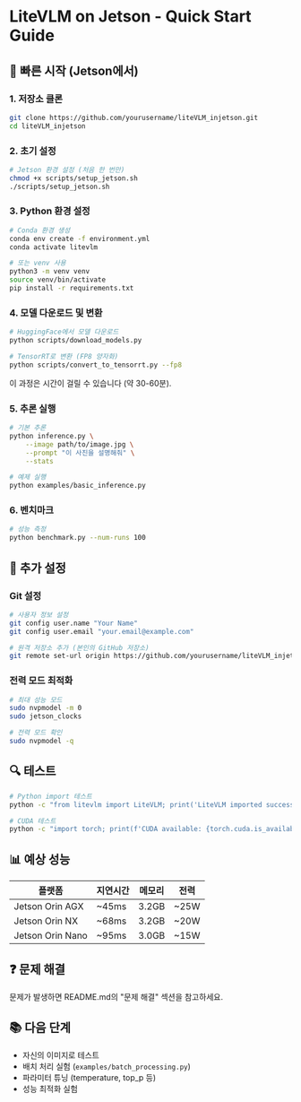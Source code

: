 # LiteVLM on Jetson - Quick Start Guide

## 🚀 빠른 시작 (Jetson에서)

### 1. 저장소 클론

```bash
git clone https://github.com/yourusername/liteVLM_injetson.git
cd liteVLM_injetson
```

### 2. 초기 설정

```bash
# Jetson 환경 설정 (처음 한 번만)
chmod +x scripts/setup_jetson.sh
./scripts/setup_jetson.sh
```

### 3. Python 환경 설정

```bash
# Conda 환경 생성
conda env create -f environment.yml
conda activate litevlm

# 또는 venv 사용
python3 -m venv venv
source venv/bin/activate
pip install -r requirements.txt
```

### 4. 모델 다운로드 및 변환

```bash
# HuggingFace에서 모델 다운로드
python scripts/download_models.py

# TensorRT로 변환 (FP8 양자화)
python scripts/convert_to_tensorrt.py --fp8
```

이 과정은 시간이 걸릴 수 있습니다 (약 30-60분).

### 5. 추론 실행

```bash
# 기본 추론
python inference.py \
    --image path/to/image.jpg \
    --prompt "이 사진을 설명해줘" \
    --stats

# 예제 실행
python examples/basic_inference.py
```

### 6. 벤치마크

```bash
# 성능 측정
python benchmark.py --num-runs 100
```

## 📝 추가 설정

### Git 설정

```bash
# 사용자 정보 설정
git config user.name "Your Name"
git config user.email "your.email@example.com"

# 원격 저장소 추가 (본인의 GitHub 저장소)
git remote set-url origin https://github.com/yourusername/liteVLM_injetson.git
```

### 전력 모드 최적화

```bash
# 최대 성능 모드
sudo nvpmodel -m 0
sudo jetson_clocks

# 전력 모드 확인
sudo nvpmodel -q
```

## 🔍 테스트

```bash
# Python import 테스트
python -c "from litevlm import LiteVLM; print('LiteVLM imported successfully!')"

# CUDA 테스트
python -c "import torch; print(f'CUDA available: {torch.cuda.is_available()}')"
```

## 📊 예상 성능

| 플랫폼 | 지연시간 | 메모리 | 전력 |
|--------|---------|-------|------|
| Jetson Orin AGX | ~45ms | 3.2GB | ~25W |
| Jetson Orin NX | ~68ms | 3.2GB | ~20W |
| Jetson Orin Nano | ~95ms | 3.0GB | ~15W |

## ❓ 문제 해결

문제가 발생하면 README.md의 "문제 해결" 섹션을 참고하세요.

## 📚 다음 단계

- 자신의 이미지로 테스트
- 배치 처리 실험 (`examples/batch_processing.py`)
- 파라미터 튜닝 (temperature, top_p 등)
- 성능 최적화 실험
